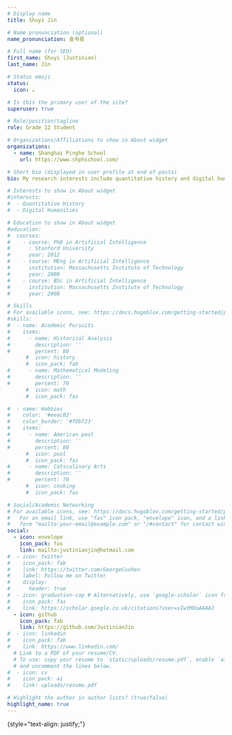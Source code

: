 ```yaml
---
# Display name
title: Shuyi Jin

# Name pronunciation (optional)
name_pronunciation: 金书易

# Full name (for SEO)
first_name: Shuyi (Justinian)
last_name: Jin

# Status emoji
status:
  icon: ☕️

# Is this the primary user of the site?
superuser: true

# Role/position/tagline
role: Grade 12 Student

# Organizations/Affiliations to show in About widget
organizations:
  - name: Shanghai Pinghe School
    url: https://www.shphschool.com/

# Short bio (displayed in user profile at end of posts)
bio: My research interests include quantitative history and digital humanities.

# Interests to show in About widget
#interests:
#  - Quantitative History
#  - Digital Humanities

# Education to show in About widget
#education:
#  courses:
#    - course: PhD in Artificial Intelligence
#      : Stanford University
#      year: 2012
#    - course: MEng in Artificial Intelligence
#      institution: Massachusetts Institute of Technology
#      year: 2009
#    - course: BSc in Artificial Intelligence
#      institution: Massachusetts Institute of Technology
#      year: 2008

# Skills
# For available icons, see: https://docs.hugoblox.com/getting-started/page-builder/#icons
#skills:
#  - name: Academic Pursuits
#    items:
#      - name: Historical Analysis
#        description: ''
#        percent: 80
      #  icon: history
      #  icon_pack: fab
#      - name: Mathematical Modeling
#        description: ''
#        percent: 70
      #  icon: math
      #  icon_pack: fas

#  - name: Hobbies
#    color: '#eeac02'
#    color_border: '#f0bf23'
#    items:
#      - name: American pool
#        description: ''
#        percent: 80
      #  icon: pool
      #  icon_pack: fas
#      - name: Catsculinary Arts
#        description: ''
#        percent: 70
      #  icon: cooking
      #  icon_pack: fas

# Social/Academic Networking
# For available icons, see: https://docs.hugoblox.com/getting-started/page-builder/#icons
#   For an email link, use "fas" icon pack, "envelope" icon, and a link in the
#   form "mailto:your-email@example.com" or "/#contact" for contact widget.
social:
  - icon: envelope
    icon_pack: fas
    link: mailto:justinianjin@hotmail.com
#  - icon: twitter
#    icon_pack: fab
#    link: https://twitter.com/GeorgeCushen
#    label: Follow me on Twitter
#    display:
#      header: true
#  - icon: graduation-cap # Alternatively, use `google-scholar` icon from `ai` icon pack
#    icon_pack: fas
#    link: https://scholar.google.co.uk/citations?user=sIwtMXoAAAAJ
  - icon: github
    icon_pack: fab
    link: https://github.com/JustinianJin
#  - icon: linkedin
#    icon_pack: fab
#    link: https://www.linkedin.com/
  # Link to a PDF of your resume/CV.
  # To use: copy your resume to `static/uploads/resume.pdf`, enable `ai` icons in `params.yaml`,
  # and uncomment the lines below.
#  - icon: cv
#    icon_pack: ai
#    link: uploads/resume.pdf

# Highlight the author in author lists? (true/false)
highlight_name: true
---
```



{style="text-align: justify;"}
